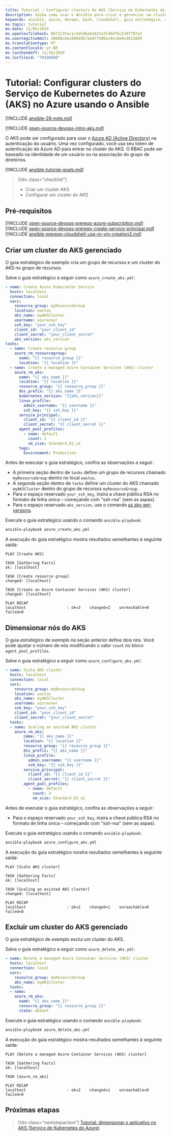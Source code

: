 ```yaml
---
title: Tutorial – Configurar clusters do AKS (Serviço de Kubernetes do Azure) no Azure usando o Ansible
description: Saiba como usar o Ansible para criar e gerenciar um cluster do Serviço de Kubernetes do Azure no Azure
keywords: ansible, azure, devops, bash, cloudshell, guia estratégico, aks, contêiner, aks, kubernetes
ms.topic: tutorial
ms.date: 11/04/2019
ms.openlocfilehash: 6672c3fac1c5d546a61622e3fd6df6c5397f87a2
ms.sourcegitcommit: 28688c6ec606ddb7ae97f4d0ac0ec8e0cd622889
ms.translationtype: HT
ms.contentlocale: pt-BR
ms.lasthandoff: 11/18/2019
ms.locfileid: "74156690"
---
```

# <a name="tutorial-configure-azure-kubernetes-service-aks-clusters-in-azure-using-ansible"></a>Tutorial: Configurar clusters do Serviço de Kubernetes do Azure (AKS) no Azure usando o Ansible

[!INCLUDE [ansible-28-note.md](../../includes/ansible-28-note.md)]

[!INCLUDE [open-source-devops-intro-aks.md](../../includes/open-source-devops-intro-aks.md)]

O AKS pode ser configurado para usar o [Azure AD (Active Directory)](/azure/active-directory/) na autenticação do usuário. Uma vez configurado, você usa seu token de autenticação do Azure AD para entrar no cluster do AKS. O RBAC pode ser baseado na identidade de um usuário ou na associação do grupo de diretórios.

[!INCLUDE [ansible-tutorial-goals.md](../../includes/ansible-tutorial-goals.md)]

> [!div class="checklist"]
>
> * Criar um cluster AKS
> * Configurar um cluster do AKS

## <a name="prerequisites"></a>Pré-requisitos

[!INCLUDE [open-source-devops-prereqs-azure-subscription.md](../../includes/open-source-devops-prereqs-azure-subscription.md)]
[!INCLUDE [open-source-devops-prereqs-create-service-principal.md](../../includes/open-source-devops-prereqs-create-service-principal.md)]
[!INCLUDE [ansible-prereqs-cloudshell-use-or-vm-creation2.md](../../includes/ansible-prereqs-cloudshell-use-or-vm-creation2.md)]

## <a name="create-a-managed-aks-cluster"></a>Criar um cluster do AKS gerenciado

O guia estratégico de exemplo cria um grupo de recursos e um cluster do AKS no grupo de recursos.

Salve o guia estratégico a seguir como `azure_create_aks.yml`:

```yml
- name: Create Azure Kubernetes Service
  hosts: localhost
  connection: local
  vars:
    resource_group: myResourceGroup
    location: eastus
    aks_name: myAKSCluster
    username: azureuser
    ssh_key: "your_ssh_key"
    client_id: "your_client_id"
    client_secret: "your_client_secret"
    aks_version: aks_version
tasks:
  - name: Create resource group
    azure_rm_resourcegroup:
      name: "{{ resource_group }}"
      location: "{{ location }}"
  - name: Create a managed Azure Container Services (AKS) cluster
    azure_rm_aks:
      name: "{{ aks_name }}"
      location: "{{ location }}"
      resource_group: "{{ resource_group }}"
      dns_prefix: "{{ aks_name }}"
      kubernetes_version: "{{aks_version}}"
      linux_profile:
        admin_username: "{{ username }}"
        ssh_key: "{{ ssh_key }}"
      service_principal:
        client_id: "{{ client_id }}"
        client_secret: "{{ client_secret }}"
      agent_pool_profiles:
        - name: default
          count: 2
          vm_size: Standard_D2_v2
      tags:
        Environment: Production
```

Antes de executar o guia estratégico, confira as observações a seguir:

- A primeira seção dentro de `tasks` define um grupo de recursos chamado `myResourceGroup` dentro no local `eastus`.
- A segunda seção dentro de `tasks` define um cluster do AKS chamado `myAKSCluster` dentro do grupo de recursos `myResourceGroup`.
- Para o espaço reservado `your_ssh_key`, insira a chave pública RSA no formato de linha única – começando com "ssh-rsa" (sem as aspas).
- Para o espaço reservado `aks_version`, use o comando [az aks get-versions](/cli/azure/aks?view=azure-cli-latest#az-aks-get-versions).

Execute o guia estratégico usando o comando `ansible-playbook`:

```bash
ansible-playbook azure_create_aks.yml
```

A execução do guia estratégico mostra resultados semelhantes à seguinte saída:

```Output
PLAY [Create AKS] 

TASK [Gathering Facts] 
ok: [localhost]

TASK [Create resource group] 
changed: [localhost]

TASK [Create an Azure Container Services (AKS) cluster] 
changed: [localhost]

PLAY RECAP 
localhost                  : ok=3    changed=2    unreachable=0    failed=0
```

## <a name="scale-aks-nodes"></a>Dimensionar nós do AKS

O guia estratégico de exemplo na seção anterior define dois nós. Você pode ajustar o número de nós modificando o valor `count` no bloco `agent_pool_profiles`.

Salve o guia estratégico a seguir como `azure_configure_aks.yml`:

```yml
- name: Scale AKS cluster
  hosts: localhost
  connection: local
  vars:
    resource_group: myResourceGroup
    location: eastus
    aks_name: myAKSCluster
    username: azureuser
    ssh_key: "your_ssh_key"
    client_id: "your_client_id"
    client_secret: "your_client_secret"
  tasks:
  - name: Scaling an existed AKS cluster
    azure_rm_aks:
        name: "{{ aks_name }}"
        location: "{{ location }}"
        resource_group: "{{ resource_group }}"
        dns_prefix: "{{ aks_name }}"
        linux_profile:
          admin_username: "{{ username }}"
          ssh_key: "{{ ssh_key }}"
        service_principal:
          client_id: "{{ client_id }}"
          client_secret: "{{ client_secret }}"
        agent_pool_profiles:
          - name: default
            count: 3
            vm_size: Standard_D2_v2
```

Antes de executar o guia estratégico, confira as observações a seguir:

- Para o espaço reservado `your_ssh_key`, insira a chave pública RSA no formato de linha única – começando com "ssh-rsa" (sem as aspas).

Execute o guia estratégico usando o comando `ansible-playbook`:

```bash
ansible-playbook azure_configure_aks.yml
```

A execução do guia estratégico mostra resultados semelhantes à seguinte saída:

```Output
PLAY [Scale AKS cluster] 

TASK [Gathering Facts] 
ok: [localhost]

TASK [Scaling an existed AKS cluster] 
changed: [localhost]

PLAY RECAP 
localhost                  : ok=2    changed=1    unreachable=0    failed=0
```

## <a name="delete-a-managed-aks-cluster"></a>Excluir um cluster do AKS gerenciado

O guia estratégico de exemplo exclui um cluster do AKS.

Salve o guia estratégico a seguir como `azure_delete_aks.yml`:


```yml
- name: Delete a managed Azure Container Services (AKS) cluster
  hosts: localhost
  connection: local
  vars:
    resource_group: myResourceGroup
    aks_name: myAKSCluster
  tasks:
  - name:
    azure_rm_aks:
      name: "{{ aks_name }}"
      resource_group: "{{ resource_group }}"
      state: absent
  ```

Execute o guia estratégico usando o comando `ansible-playbook`:

```bash
ansible-playbook azure_delete_aks.yml
```

A execução do guia estratégico mostra resultados semelhantes à seguinte saída:

```Output
PLAY [Delete a managed Azure Container Services (AKS) cluster] 

TASK [Gathering Facts] 
ok: [localhost]

TASK [azure_rm_aks] 

PLAY RECAP 
localhost                  : ok=2    changed=1    unreachable=0    failed=0
```

## <a name="next-steps"></a>Próximas etapas

> [!div class="nextstepaction"]
> [Tutorial: dimensionar o aplicativo no AKS (Serviço de Kubernetes do Azure)](/azure/aks/tutorial-kubernetes-scale)